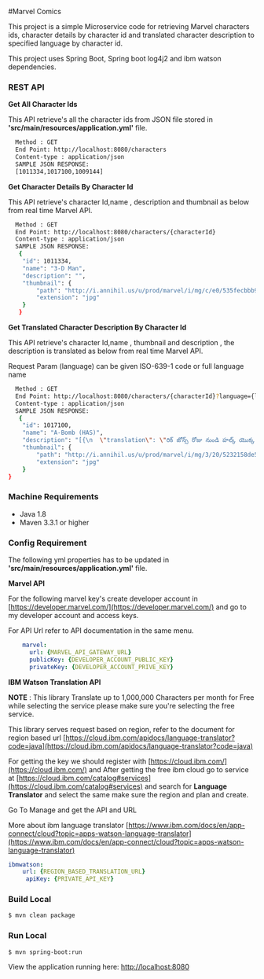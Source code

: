 #Marvel Comics

This project is a simple Microservice code for retrieving Marvel characters ids, character details by character id and translated character description to specified language by character id. 

This project uses Spring Boot, Spring boot log4j2  and ibm watson dependencies.


### REST API
**Get All Character Ids** 

This API retrieve's all the character ids from JSON file stored in **'src/main/resources/application.yml'** file.

```bash
  Method : GET
  End Point: http://localhost:8080/characters 
  Content-type : application/json
  SAMPLE JSON RESPONSE:
  [1011334,1017100,1009144]   
```
**Get Character Details By Character Id** 

This API retrieve's character Id,name , description and thumbnail as below from real time Marvel API.

```bash
  Method : GET
  End Point: http://localhost:8080/characters/{characterId}
  Content-type : application/json
  SAMPLE JSON RESPONSE:
   {
	"id": 1011334,
	"name": "3-D Man",
	"description": "",
	"thumbnail": {
		"path": "http://i.annihil.us/u/prod/marvel/i/mg/c/e0/535fecbbb9784",
		"extension": "jpg"
	}
   }
```
**Get Translated Character Description By Character Id** 

This API retrieve's character Id,name , thumbnail and description , the description is translated as below from real time Marvel API.

Request Param (language) can be given ISO-639-1 code or full language name 

```bash
  Method : GET
  End Point: http://localhost:8080/characters/{characterId}?language={languageCode}
  Content-type : application/json
  SAMPLE JSON RESPONSE:
   {
	"id": 1017100,
	"name": "A-Bomb (HAS)",
	"description": "[{\n  \"translation\": \"రిక్ జోన్స్ రోజు నుండి హల్క్ యొక్క ఉత్తమ బూడిద ఉంది, కానీ ఇప్పుడు అతను ఒక స్నేహితుడు కంటే ఎక్కువ ఉంది ... అతను ఒక साथी ఉంది! ఒక గామా శక్తి విస్ఫోటనం ద్వారా ట్రాన్స్పోర్ట్, A-బాంబ్ యొక్క గాఢత, ఆర్మేనిట్ చర్మం కేవలం బలమైన మరియు శక్తివంతంగా ఉంది. మరియు అతను చర్య లోకి curls, అతను నాశనం యొక్క ఒక పెద్ద బౌలింగ్ బంతి వంటి దానిని ఉపయోగిస్తుంది! \"\n}]",
	"thumbnail": {
		"path": "http://i.annihil.us/u/prod/marvel/i/mg/3/20/5232158de5b16",
		"extension": "jpg"
	}
}
```

### Machine Requirements
* Java 1.8
* Maven 3.3.1 or higher


### Config Requirement

The following yml properties has to be updated in **'src/main/resources/application.yml'** file.


**Marvel API**

For the following marvel key's create developer account in [https://developer.marvel.com/](https://developer.marvel.com/) and go to my developer account and access keys.

For API Url refer to API documentation in the same menu.

``` yml
	marvel:
	  url: {MARVEL_API_GATEWAY_URL}
	  publicKey: {DEVELOPER_ACCOUNT_PUBLIC_KEY}
	  privateKey: {DEVELOPER_ACCOUNT_PRIVE_KEY}	  
```

**IBM Watson Translation API**

**NOTE** : This library Translate up to 1,000,000 Characters per month for Free while selecting the service please make sure you're selecting the free service. 	


This library serves request based on region, refer to the document for region based url [https://cloud.ibm.com/apidocs/language-translator?code=java](https://cloud.ibm.com/apidocs/language-translator?code=java)

For getting the key we should register with [https://cloud.ibm.com/](https://cloud.ibm.com/) and After getting the free ibm cloud go to service at [https://cloud.ibm.com/catalog#services](https://cloud.ibm.com/catalog#services) and search for **Language Translator** and select the same make sure the region and plan and create.


Go To Manage and get the API and URL 

More about ibm language translator [https://www.ibm.com/docs/en/app-connect/cloud?topic=apps-watson-language-translator](https://www.ibm.com/docs/en/app-connect/cloud?topic=apps-watson-language-translator)



``` yml
ibmwatson:
    url: {REGION_BASED_TRANSLATION_URL}
     apiKey: {PRIVATE_API_KEY}  
```







### Build Local

```bash
$ mvn clean package       
```

### Run Local

```bash
$ mvn spring-boot:run
```

View the application running here: [http://localhost:8080](http://localhost:8080)


